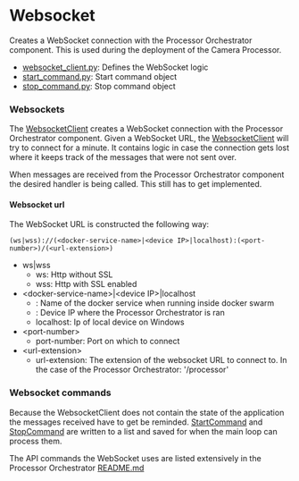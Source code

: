 # Websocket

Creates a WebSocket connection with the Processor Orchestrator component.
This is used during the deployment of the Camera Processor.
- [websocket_client.py](../websocket/websocket_client.py): Defines the WebSocket logic
- [start_command.py](start_command.py): Start command object
- [stop_command.py](stop_command.py): Stop command object

### Websockets
The [WebsocketClient](../websocket/websocket_client.py) creates a WebSocket connection with the Processor Orchestrator component.
Given a WebSocket URL, the [WebsocketClient](../websocket/websocket_client.py) will try to connect for a minute.
It contains logic in case the connection gets lost where it keeps track of the messages that were not sent over.

When messages are received from the Processor Orchestrator component the desired handler is being called. This still has to get implemented.

#### Websocket url
The WebSocket URL is constructed the following way:

`(ws|wss)://(<docker-service-name>|<device IP>|localhost):(<port-number>)/(<url-extension>)`

- ws|wss
  * ws: Http without SSL
  * wss: Http with SSL enabled
- \<docker-service-name\>|\<device IP\>|localhost
  * <docker-service-name>: Name of the docker service when running inside docker swarm
  * <device IP>: Device IP where the Processor Orchestrator is ran
  * localhost: Ip of local device on Windows
- \<port-number\>
  * port-number: Port on which to connect
- \<url-extension\>
  * url-extension: The extension of the websocket URL to connect to. In the case of the Processor Orchestrator: '/processor'

### Websocket commands

Because the WebsocketClient does not contain the state of the application the messages received have to get be reminded.
[StartCommand](start_command.py) and [StopCommand](stop_command.py) are written to a list and saved for when the main loop can process them.

The API commands the WebSocket uses are listed extensively in the Processor Orchestrator [README.md](../../../ProcessorOrchestrator/README.md)